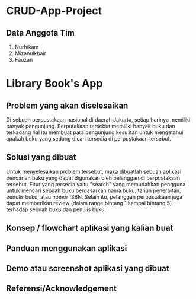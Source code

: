 # CRUD-App-Project

## Data Anggota Tim
1. Nurhikam
2. Mizanulkhair
3. Fauzan 

# Library Book's App

## Problem yang akan diselesaikan
Di sebuah perpustakaan nasional di daerah Jakarta, setiap harinya memiliki banyak pengunjung. Perputakaan tersebut memiliki banyak buku dan terkadang hal itu membuat para pengunjung kesulitan untuk mengetahui apakah buku yang sedang dicari tersedia di perpustakaan tersebut.  

## Solusi yang dibuat
Untuk menyelesaikan problem tersebut, maka dibuatlah sebuah aplikasi pencarian buku yang dapat digunakan oleh pelanggan di perpustakaan tersebut.
Fitur yang tersedia yaitu "search" yang memudahkan pengguna untuk mencari sebuah buku berdasarkan nama buku, tahun penerbitan, penulis buku, atau nomor ISBN. 
Selain itu, pelanggan perpustakaan juga dapat memberikan review (dalam range bintang 1 sampai bintang 5) terhadap sebuah buku dan penulis buku.

## Konsep / flowchart aplikasi yang kalian buat


## Panduan menggunakan aplikasi


## Demo atau screenshot aplikasi yang dibuat


## Referensi/Acknowledgement

